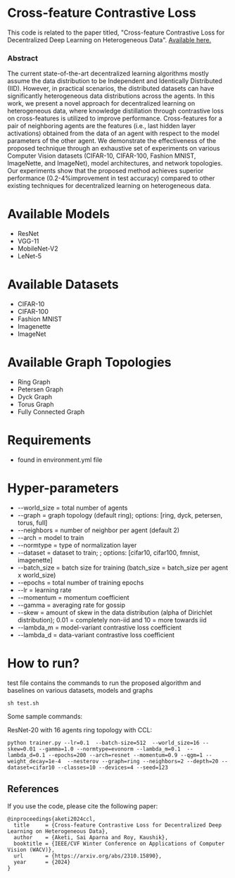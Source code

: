 # Cross-feature Contrastive Loss
This code is related to the paper titled, "Cross-feature Contrastive Loss for Decentralized Deep Learning on Heterogeneous Data". [Available here.](https://arxiv.org/abs/2310.15890) 

### Abstract
The current state-of-the-art decentralized learning algorithms mostly assume the data distribution to be Independent and Identically Distributed (IID). However, in practical scenarios, the distributed datasets can have significantly heterogeneous data distributions across the agents. In this work, we present a novel approach for decentralized learning on heterogeneous data, where knowledge distillation through contrastive loss on cross-features is utilized to improve performance. Cross-features for a pair of neighboring agents are the features (i.e., last hidden layer activations) obtained from the data of an agent with respect to the model parameters of the other agent. We demonstrate the effectiveness of the proposed technique through an exhaustive set of experiments on various Computer Vision datasets (CIFAR-10, CIFAR-100, Fashion MNIST, ImageNette, and ImageNet), model architectures, and network topologies. Our experiments show that the proposed method achieves superior performance (0.2-4%improvement in test accuracy) compared to other existing techniques for decentralized learning on heterogeneous data.

# Available Models
* ResNet
* VGG-11
* MobileNet-V2
* LeNet-5

# Available Datasets
* CIFAR-10
* CIFAR-100
* Fashion MNIST
* Imagenette
* ImageNet

# Available Graph Topologies
* Ring Graph
* Petersen Graph
* Dyck Graph
* Torus Graph
* Fully Connected Graph

# Requirements
* found in environment.yml file

# Hyper-parameters
* --world_size  = total number of agents
* --graph       = graph topology (default ring); options: [ring, dyck, petersen, torus, full]
* --neighbors   = number of neighbor per agent (default 2)
* --arch        = model to train
* --normtype    = type of normalization layer
* --dataset     = dataset to train; ; options: [cifar10, cifar100, fmnist, imagenette]
* --batch_size  = batch size for training (batch_size = batch_size per agent x world_size)
* --epochs      = total number of training epochs
* --lr          = learning rate
* --momentum    = momentum coefficient
* --gamma       = averaging rate for gossip 
* --skew        = amount of skew in the data distribution (alpha of Dirichlet distribution); 0.01 = completely non-iid and 10 = more towards iid
* --lambda_m    = model-variant contrastive loss coefficient
* --lambda_d    = data-variant contrastive loss coefficient

# How to run?

test file contains the commands to run the proposed algorithm and baselines on various datasets, models and graphs
```
sh test.sh
```

Some sample commands:

ResNet-20 with 16 agents ring topology with CCL:
```
python trainer.py --lr=0.1  --batch-size=512  --world_size=16 --skew=0.01 --gamma=1.0 --normtype=evonorm --lambda_m=0.1  --lambda_d=0.1 --epochs=200 --arch=resnet --momentum=0.9 --qgm=1 --weight_decay=1e-4  --nesterov --graph=ring --neighbors=2 --depth=20 --dataset=cifar10 --classes=10 --devices=4 --seed=123

```

## References
If you use the code, please cite the following paper:

```
@inproceedings{aketi2024ccl,
  title     = {Cross-feature Contrastive Loss for Decentralized Deep Learning on Heterogeneous Data},
  author    = {Aketi, Sai Aparna and Roy, Kaushik},
  booktitle = {IEEE/CVF Winter Conference on Applications of Computer Vision (WACV)},
  url       = {https://arxiv.org/abs/2310.15890},
  year      = {2024}
}
```
